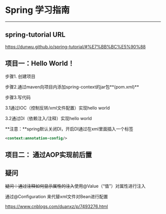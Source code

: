 # Spring 学习指南

---

## spring-tutorial URL

https://dunwu.github.io/spring-tutorial/#%E7%BB%BC%E5%90%88





## 项目一：Hello World！

步骤1. 创建项目

步骤2.通过maven向项目内添加spring-context的jar包**(pom.xml)**

步骤3.写代码

3.1通过IOC（控制反转/xml文件配置）实现hello world

3.2通过DI（依赖注入/注释）实现hello world

**注意：**spring默认关闭DI，开启DI通过在xml里面插入一个标签

~~~ xml
<context:annotation-config/>
~~~

## 项目二： 通过AOP实现前后置



## 疑问

~~疑问：通过注释如何显示属性的注入~~使用@Value（“值”）对属性进行注入

通过@Configuration 来代替xml文件对Bean进行配置

https://www.cnblogs.com/duanxz/p/7493276.html